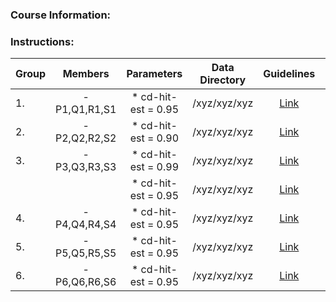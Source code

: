
### Course Information:

### Instructions:


|Group|Members|Parameters|Data Directory|Guidelines|References|
|-----|:-----:|:--------:|:------------:|:--------:|---------:|
|1. |- P1,Q1,R1,S1|* cd-hit-est = 0.95|/xyz/xyz/xyz|[Link](https://www.google.com)|[Ref](https://www.duckduckgo.com)|
|2. |- P2,Q2,R2,S2|* cd-hit-est = 0.90|/xyz/xyz/xyz|[Link](https://www.google.com)|[Ref](https://www.duckduckgo.com)|
|3. |- P3,Q3,R3,S3|* cd-hit-est = 0.99|/xyz/xyz/xyz|[Link](https://www.google.com)|[Ref](https://www.duckduckgo.com)|
| 	|			  |* cd-hit-est = 0.95|/xyz/xyz/xyz|[Link](https://www.google.com)|[Ref](https://www.duckduckgo.com)|
|4. |- P4,Q4,R4,S4|* cd-hit-est = 0.95|/xyz/xyz/xyz|[Link](https://www.google.com)|[Ref](https://www.duckduckgo.com)|
|5. |- P5,Q5,R5,S5|* cd-hit-est = 0.95|/xyz/xyz/xyz|[Link](https://www.google.com)|[Ref](https://www.duckduckgo.com)|
|6. |- P6,Q6,R6,S6|* cd-hit-est = 0.95|/xyz/xyz/xyz|[Link](https://www.google.com)|[Ref](https://www.duckduckgo.com)|

